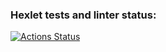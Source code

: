 ### Hexlet tests and linter status:
[![Actions Status](https://github.com/Asgysygs/frontend-project-46/workflows/hexlet-check/badge.svg)](https://github.com/Asgysygs/frontend-project-46/actions)